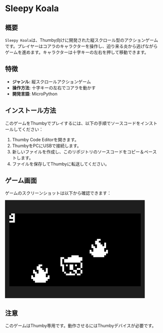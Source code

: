 # Sleepy Koala

## 概要
`Sleepy Koala`は、Thumby向けに開発された縦スクロール型のアクションゲームです。プレイヤーはコアラのキャラクターを操作し、迫り来る炎から逃げながらゲームを進めます。キャラクターは十字キーの左右を押して移動できます。

## 特徴
- **ジャンル**: 縦スクロールアクションゲーム
- **操作方法**: 十字キーの左右でコアラを動かす
- **開発言語**: MicroPython

## インストール方法
このゲームをThumbyでプレイするには、以下の手順でソースコードをインストールしてください：
1. Thumby Code Editorを開きます。
2. ThumbyをPCにUSBで接続します。
3. 新しいファイルを作成し、このリポジトリのソースコードをコピー＆ペーストします。
4. ファイルを保存してThumbyに転送してください。

## ゲーム画面
ゲームのスクリーンショットは以下から確認できます：

![ゲーム画面](game_screenshot.png)  


## 注意
このゲームはThumby専用です。動作させるにはThumbyデバイスが必要です。
